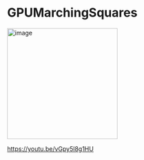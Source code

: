 # GPUMarchingSquares

<img src="https://github.com/hiroakioishi/UnityGPUMarchingSquares/blob/master/image.jpg" alt="image" title="image" width="256" height="256">

https://youtu.be/vGpy5l8g1HU
